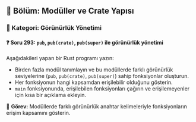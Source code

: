 ## 📘 Bölüm: Modüller ve Crate Yapısı  
### 🔹 Kategori: Görünürlük Yönetimi  
#### ❓ Soru 293: `pub`, `pub(crate)`, `pub(super)` ile görünürlük yönetimi

Aşağıdakileri yapan bir Rust programı yazın:

- Birden fazla modül tanımlayın ve bu modüllerde farklı görünürlük seviyelerine (`pub`, `pub(crate)`, `pub(super)`) sahip fonksiyonlar oluşturun.
- Her fonksiyonun hangi kapsamdan erişilebilir olduğunu gösterin.
- `main` fonksiyonunda, erişilebilen fonksiyonları çağırın ve erişilemeyenler için kısa bir açıklama ekleyin.

🔧 **Görev:** Modüllerde farklı görünürlük anahtar kelimeleriyle fonksiyonların erişim kapsamını gösterin.

